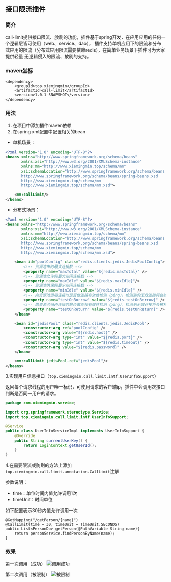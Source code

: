 ## 接口限流插件

### 简介
call-limit提供接口限流、放刷的功能，插件基于spring开发，在应用应用的任何一个逻辑层皆可使用（web、service、dao），
插件支持单机应用下的限流和分布式应用的限流（分布式应用限流需要依赖redis），在简单业务场景下插件可为大家提供轻量
无逻辑侵入的限流、放刷的支持。

### maven坐标

```
<dependency>
    <groupId>top.xiemingmin</groupId>
    <artifactId>call-limit</artifactId>
    <version>1.0.1-SNAPSHOT</version>
</dependency>
```

### 用法

1. 在项目中添加插件maven依赖
2. 在spring xml配置中配置相关的bean 

* 单机场景：
```xml
<?xml version="1.0" encoding="UTF-8"?>
<beans xmlns="http://www.springframework.org/schema/beans"
       xmlns:xsi="http://www.w3.org/2001/XMLSchema-instance"
       xmlns:mm="http://www.xiemingmin.top/schema/mm"
       xsi:schemaLocation="http://www.springframework.org/schema/beans
       http://www.springframework.org/schema/beans/spring-beans.xsd
       http://www.xiemingmin.top/schema/mm
       http://www.xiemingmin.top/schema/mm.xsd">

    <mm:callLimit/>
</beans>
```

* 分布式场景：
```xml
<?xml version="1.0" encoding="UTF-8"?>
<beans xmlns="http://www.springframework.org/schema/beans"
       xmlns:xsi="http://www.w3.org/2001/XMLSchema-instance"
       xmlns:mm="http://www.xiemingmin.top/schema/mm"
       xsi:schemaLocation="http://www.springframework.org/schema/beans
       http://www.springframework.org/schema/beans/spring-beans.xsd
       http://www.xiemingmin.top/schema/mm
       http://www.xiemingmin.top/schema/mm.xsd">

    <bean id="poolConfig" class="redis.clients.jedis.JedisPoolConfig">
        <!-- 资源池中的最大连接数 -->
        <property name="maxTotal" value="${redis.maxTotal}" />
        <!-- 资源池允许的最大空闲连接数 -->
        <property name="maxIdle" value="${redis.maxIdle}"/>
        <!-- 资源池确保的最少空闲连接数 -->
        <property name="minIdle" value="${redis.minIdle}" />
        <!-- 向资源池借用连接时是否做连接有效性检测（ping）。检测到的无效连接将会被移除 -->
        <property name="testOnBorrow" value="${redis.testOnBorrow}" />
        <!-- 向资源池归还连接时是否做连接有效性检测（ping）。检测到无效连接将会被移除 -->
        <property name="testOnReturn" value="${redis.testOnReturn}" />
    </bean>

    <bean id="jedisPool" class="redis.clients.jedis.JedisPool">
        <constructor-arg ref="poolConfig" />
        <constructor-arg value="${redis.host}" />
        <constructor-arg type="int" value="${redis.port}" />
        <constructor-arg type="int" value="${redis.timeout}" />
        <constructor-arg value="${redis.password}" />
    </bean>

    <mm:callLimit jedisPool-ref="jedisPool"/>
</beans>
```
3.实现用户信息接口（`top.xiemingmin.call.limit.intf.UserInfoSupport`）

返回每个请求线程的用户唯一标识，可使用请求的客户端ip，插件中会调用次接口判断是否同一用户的请求。
```java
package com.xiemingmin.service;

import org.springframework.stereotype.Service;
import top.xiemingmin.call.limit.intf.UserInfoSupport;

@Service
public class UserInfoServiceImpl implements UserInfoSupport {
    @Override
    public String currentUserKey() {
        return LoginContext.getUserId();
    }
}
```
4.在需要限流或防刷的方法上添加`top.xiemingmin.call.limit.annotation.CallLimit`注解

参数说明：

- time：单位时间内值允许调用1次
- timeUnit：时间单位

如下配置表示30秒内值允许调用一次

```
@GetMapping("/getPerson/{name}")
@CallLimit(time = 30, timeUnit = TimeUnit.SECONDS)
public List<PersonDo> getPerson(@PathVariable String name){
    return personService.findPersonByName(name);
}
```

### 效果

第一次调用（成功）
![调用成功](https://img-blog.csdnimg.cn/20200529013139321.png)

第二次调用（被限制）
![被限制](https://img-blog.csdnimg.cn/20200529013540174.png)

